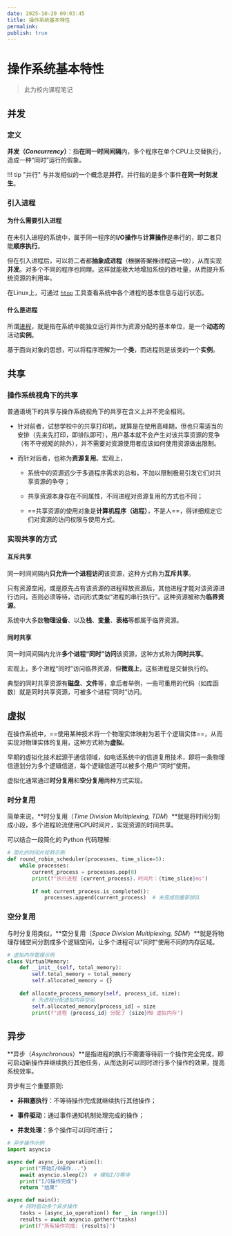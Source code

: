 ```yaml
---
date: 2025-10-20 09:03:45
title: 操作系统基本特性
permalink: 
publish: true
---
```


# 操作系统基本特性

> 此为校内课程笔记

## 并发

### 定义

**并发（*Concurrency*）**：指**在同一时间间隔**内，多个程序在单个CPU上交替执行，造成一种“同时”运行的假象。

!!! tip "并行"
    与并发相似的一个概念是**并行**。并行指的是多个事件**在同一时刻发生**。

### 引入进程

#### 为什么需要引入进程

在未引入进程的系统中，属于同一程序的**I/O操作**与**计算操作**是串行的，即二者只能**顺序执行**。

但在引入进程后，可以将二者都**抽象成进程**（~~根据答案推过程这一块~~），从而实现**并发**。对多个不同的程序也同理。这样就能极大地增加系统的吞吐量，从而提升系统资源的利用率。

在Linux上，可通过 [`htop`](../tools/linux/htop.md) 工具查看系统中各个进程的基本信息与运行状态。

#### 什么是进程

所谓[进程](process.md)，就是指在系统中能独立运行并作为资源分配的基本单位，是一个**动态的**活动**实例**。

基于面向对象的思想，可以将程序理解为一个**类**，而进程则是该类的一个**实例**。

## 共享

### 操作系统视角下的共享

普通语境下的共享与操作系统视角下的共享在含义上并不完全相同。

- 针对前者，试想学校中的共享打印机，就算是在使用高峰期，但也只需适当的安排（先来先打印，即排队即可），用户基本就不会产生对该共享资源的竞争（有不守规矩的除外），并不需要对资源使用者应该如何使用资源做出限制。

- 而针对后者，也称为**资源复用**。宏观上，

    - 系统中的资源远少于多道程序需求的总和，不加以限制极易引发它们对共享资源的争夺；

    - 共享资源本身存在不同属性，不同进程对资源复用的方式也不同；

    - ==共享资源的使用对象是**计算机程序（进程）**，不是人==，得详细规定它们对资源的访问权限与使用方式。

### 实现共享的方式

#### 互斥共享

同一时间间隔内**只允许一个进程访问**该资源，这种方式称为**互斥共享**。

只有资源空闲，或是原先占有该资源的进程释放资源后，其他进程才能对该资源进行访问，否则必须等待，访问形式类似“进程的串行执行”。这种资源被称为**临界资源**。

系统中大多数**物理设备**、以及**栈**、**变量**、**表格**等都属于临界资源。

#### 同时共享

同一时间间隔内允许**多个进程“同时”访问**该资源，这种方式称为**同时共享**。

宏观上，多个进程“同时”访问临界资源，但**微观上**，这些进程是交替执行的。

典型的同时共享资源有**磁盘**、**文件**等，拿后者举例，一些可重用的代码（如库函数）就是同时共享资源，可被多个进程“同时”访问。

## 虚拟

在操作系统中，==使用某种技术将一个物理实体映射为若干个逻辑实体==，从而实现对物理实体的复用，这种方式称为**虚拟**。

早期的虚拟化技术起源于通信领域，如电话系统中的信道复用技术，即将一条物理信道划分为多个逻辑信道，每个逻辑信道可以被多个用户“同时”使用。

虚拟化通常通过**时分复用**和**空分复用**两种方式实现。

### 时分复用

简单来说，**时分复用（*Time Division Multiplexing, TDM*）**就是将时间分割成小段，多个进程轮流使用CPU时间片，实现资源的时间共享。

可以结合一段简化的 Python 代码理解:
```py
# 简化的时间片轮转示例
def round_robin_scheduler(processes, time_slice=5):
    while processes:
        current_process = processes.pop(0)
        print(f"执行进程 {current_process}，时间片：{time_slice}ms")
        
        if not current_process.is_completed():
            processes.append(current_process)  # 未完成则重新排队
```

### 空分复用

与时分复用类似，**空分复用（*Space Division Multiplexing, SDM*）**就是将物理存储空间分割成多个逻辑空间，让多个进程可以"同时"使用不同的内存区域。

```py
# 虚拟内存管理示例
class VirtualMemory:
    def __init__(self, total_memory):
        self.total_memory = total_memory
        self.allocated_memory = {}
    
    def allocate_process_memory(self, process_id, size):
        # 为进程分配虚拟内存空间
        self.allocated_memory[process_id] = size
        print(f"进程 {process_id} 分配了 {size}MB 虚拟内存")
```

## 异步

**异步（*Asynchronous*）**是指进程的执行不需要等待前一个操作完全完成，即可启动新操作并继续执行其他任务，从而达到可以同时进行多个操作的效果，提高系统效率。

异步有三个重要原则:

- **非阻塞执行**：不等待操作完成就继续执行其他操作；

- **事件驱动**：通过事件通知机制处理完成的操作；

- **并发处理**：多个操作可以同时进行；


```py
# 异步操作示例
import asyncio

async def async_io_operation():
    print("开始I/O操作...")
    await asyncio.sleep(2)  # 模拟I/O等待
    print("I/O操作完成")
    return "结果"

async def main():
    # 同时启动多个异步操作
    tasks = [async_io_operation() for _ in range(3)]
    results = await asyncio.gather(*tasks)
    print(f"所有操作完成: {results}")
```
